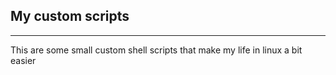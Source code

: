 ## My custom scripts

---

This are some small custom shell scripts that make my life in linux a bit easier
